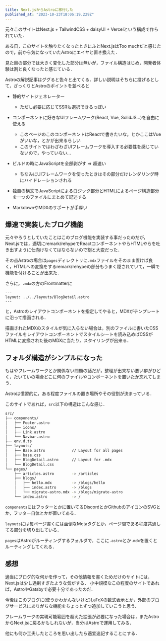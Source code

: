 ```yaml
---
title: Next.jsからAstroに移行した
published_at: "2023-10-23T18:06:19.229Z"
---
```


元々このサイトはNext.js + TailwindCSS + daisyUI + Vercelという構成で作られていた．

ある日，このサイトを触りたくなったときにふとNext.jsはToo muchだと感じたので，前から気になっていたAstroにエイヤと置き換えた．

見た目の部分では大きく変化した部分は無いが，ファイル構造はじめ，開発者体験は割と良くなったと感じている．

Astroの解説記事はググると色々と出てくる．詳しい説明はそちらに投げるとして，ざっくりとAstroのポイントを並べると

- 静的サイトジェネレーター
    - ただし必要に応じてSSRも選択できるっぽい

- コンポーネントに好きなUIフレームワーク(React, Vue, SolidJS...)を自由に使える
    - このページのこのコンポーネントはReactで書きたいな，とかここはVueがいいな，とかが出来るらしい
    - このサイトではわざわざUIフレームワークを導入する必要性を感じていないので，やっていない...

- ビルドの時にJavaScriptを全部剥がす => 超速い
    - ちなみにUIフレームワークを使ったときはその部分だけレンダリング時にハイドレーションされる

- 独自の構文でJavaScriptによるロジック部分とHTMLによるページ構造部分を一つのファイルにまとめて記述する

- MarkdownやMDXのサポートが手厚い

## 爆速で実装したブログ機能

元々やろうとしていたことはこのブログ機能を実装する事だったのだが，Next.jsでは，適切にremark/rehypeでReactコンポーネントやらHTMLやらを吐き出すように仕向けなくてはならないので割と大変だった．

その点Astroの場合は`pages`ディレクトリに`.mdx`ファイルをそのまま置けば良く，HTMLへの変換をするremark/rehypeの部分もうまく隠されていて，一瞬で機能を付けることが出来た．


さらに，`.mdx`の方のFrontmatterに

```mdx
---
layout: ../../layouts/BlogDetail.astro
---
```

と，Astroのレイアウトコンポーネントを指定してやると，MDXがテンプレートに沿って描画される．

描画されたMDXのスタイルが気に入らない場合は，別のファイルに書いたCSSファイルをレイアウトコンポーネントでスタイルシートを読み込めばCSSがHTMLに変換された後のMDXに当たり，スタイリングが出来る．

## フォルダ構造がシンプルになった

もはやフレームワークとか関係ない問題の話だが，整理が出来ない悪い癖がひどく，たいていの場合どこに何のファイルやコンポーネントを置いたか忘れてしまう．

Astroは慣習的に，ある程度ファイルの置き場所やその役割が決まっている．

このサイトであれば，`src`以下の構造はこんな感じ．

```sh
src/
├── components/
│   ├── Footer.astro
│   ├── icons/
│   ├── Link.astro
│   └── Navbar.astro
├── env.d.ts
├── layouts/
│   ├── Base.astro            // Layout for all pages
│   ├── base.css
│   ├── BlogDetail.astro      // Layout for .mdx
│   └── BlogDetail.css
└── pages/
    ├── articles.astro        -> /articles
    ├── blogs/
    │   ├── hello.mdx         -> /blogs/hello
    │   ├── index.astro       -> /blogs
    │   └── migrate-astro.mdx -> /blogs/migrate-astro
    └── index.astro           -> /
```

`components`にはフッターとかに置いてるDiscordとかGithubのアイコンのSVGとか，フッター自体とかが置いてある．

`layouts`には毎ページ書くには面倒なMetaタグとか，ページ間である程度共通してる部分を切り出している．

`pages`はAstroがルーティングするフォルダで，ここに`.astro`とか`.mdx`を置くとルーティングしてくれる．

## 感想

適当にブログ的な何かを作って，その他情報を書くためだけのサイトには，Next.jsは少し過剰すぎたような気がする．
小中規模なこの程度のサイトであれば，AstroやGatsbyで必要十分であったのだ．

今後はこのブログに(使うかわかんないけど)LaTeXの数式表示とか，外部のブログサービスにありがちな機能をちょっとずつ追加していこうと思う．

フレームワークの実現可能範囲を超えた拡張が必要になった場合は，またAstroからNext.jsに戻るかもしれないが，当分はAstroで運用してみる．

他にも何か工夫したところを思い出したら適宜追記することにする．